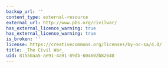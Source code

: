 ```yaml
---
backup_url: ''
content_type: external-resource
external_url: http://www.pbs.org/civilwar/
has_external_licence_warning: true
has_external_license_warning: true
is_broken: ''
license: https://creativecommons.org/licenses/by-nc-sa/4.0/
title: _The Civil War_
uid: 81550aa5-ae91-4a91-89db-604602b82640
---
```

